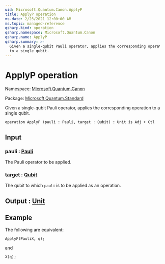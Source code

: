 ```yaml
---
uid: Microsoft.Quantum.Canon.ApplyP
title: ApplyP operation
ms.date: 2/23/2021 12:00:00 AM
ms.topic: managed-reference
qsharp.kind: operation
qsharp.namespace: Microsoft.Quantum.Canon
qsharp.name: ApplyP
qsharp.summary: >-
  Given a single-qubit Pauli operator, applies the corresponding operation
  to a single qubit.
---
```


# ApplyP operation

Namespace: [Microsoft.Quantum.Canon](xref:Microsoft.Quantum.Canon)

Package: [Microsoft.Quantum.Standard](https://nuget.org/packages/Microsoft.Quantum.Standard)


Given a single-qubit Pauli operator, applies the corresponding operationto a single qubit.

```qsharp
operation ApplyP (pauli : Pauli, target : Qubit) : Unit is Adj + Ctl
```


## Input

### pauli : [Pauli](xref:microsoft.quantum.lang-ref.pauli)

The Pauli operator to be applied.


### target : [Qubit](xref:microsoft.quantum.lang-ref.qubit)

The qubit to which `pauli` is to be applied as an operation.



## Output : [Unit](xref:microsoft.quantum.lang-ref.unit)



## Example

The following are equivalent:```qsharpApplyP(PauliX, q);```and```qsharpX(q);```